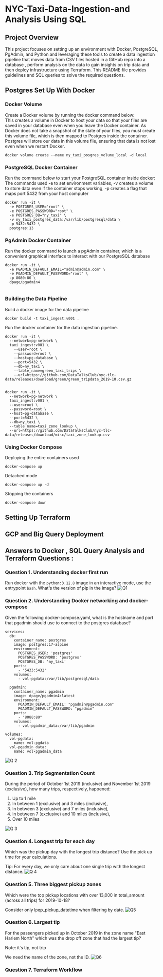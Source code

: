 # NYC-Taxi-Data-Ingestion-and Analysis Using SQL

## Project Overview 
This project focuses on setting up an environment with Docker, PostgreSQL, PgAdmin, and Python and leveraging these tools to create a data ingestion pipeline that moves data from CSV files hosted in a GitHub repo into a database , perform analysis on the data to gain insights on trip data and then deploy infrastructure using Terraform. 
This README file provides guidelines and SQL queries to solve the required questions.


## Postgres Set Up With Docker 
### Docker Volume
Create a Docker volume by running the docker command below:\
This creates a volume in Docker to host your data so that your files are saved in your database even when you leave the Docker container. As Docker does not take a snapshot of the state of your files, you must create this volume file, which is then mapped to Postgres inside the container. Postgres will store our data in this volume file, ensuring that data is not lost even when we restart Docker.
``` ubuntu
docker volume create --name ny_taxi_posgres_volume_local -d local
```

### PostgreSQL Docker Container
Run the command below to start your PostgreSQL container inside docker: \
The commands used -e to set environment variables, -v creates a volume to store data even if the container stops working, -p creates a flag that maps port 5432 from your host computer 

``` ubuntu
docker run -it \
  -e POSTGRES_USER="root" \
  -e POSTGRES_PASSWORD="root" \
  -e POSTGRES_DB="ny_taxi" \
  -v ny_taxi_postgres_data:/var/lib/postgresql/data \
  -p 5432:5432 \
  postgres:13
```

### PgAdmin Docker Container
Run the docker command to launch a pgAdmin container, which is a convenient graphical interface to interact with our  PostgreSQL database 

``` ubuntu
docker run -it \
  -e PGADMIN_DEFAULT_EMAIL="admin@admin.com" \
  -e PGADMIN_DEFAULT_PASSWORD="root" \
  -p 8080:80 \
  dpage/pgadmin4
 
```

### Building the Data Pipeline
Build a docker image for the data pipeline

``` ubuntu
docker build -t taxi_ingest:v001 .
```
Run the docker container for the data ingestion pipeline.

```ubuntu
docker run -it \
  --network=pg-network \
  taxi_ingest:v001 \
    --user=root \
    --password=root \
    --host=pg-database \
    --port=5432 \
    --db=ny_taxi \
    --table_name=green_taxi_trips \
    --url=https://github.com/DataTalksClub/nyc-tlc-data/releases/download/green/green_tripdata_2019-10.csv.gz
```

``` ubuntu

docker run -it \
  --network=pg-network \
  taxi_ingest:v001 \
  --user=root \
  --password=root \
  --host=pg-database \
  --port=5432 \
  --db=ny_taxi \
  --table_name=taxi_zone_lookup \
  --url=https://github.com/DataTalksClub/nyc-tlc-data/releases/download/misc/taxi_zone_lookup.csv

```

### Using Docker Compose

Deploying the entire containers used
```ubuntu
docker-compose up
```

Detached mode
```ubuntu
docker-compose up -d
```

Stopping the containers 
``` ubuntu
docker-compose down
```

## Setting Up Terraform

## GCP and Big Query Deployment

## Answers to Docker , SQL Query Analysis and Terraform Questions : 
### Question 1. Understanding docker first run
Run docker with the `python:3.12.8` image in an interactive mode, use the entrypoint `bash`.
What's the version of pip in the image?
![Q1](https://github.com/user-attachments/assets/aec9e63b-0d46-4573-ad0e-edb0292c9b5c)

### Question 2. Understanding Docker networking and docker-compose
Given the following docker-compose.yaml, what is the hostname and port that pgadmin should use to connect to the postgres database?
```docker
services:
  db:
    container_name: postgres
    image: postgres:17-alpine
    environment:
      POSTGRES_USER: 'postgres'
      POSTGRES_PASSWORD: 'postgres'
      POSTGRES_DB: 'ny_taxi'
    ports:
      - '5433:5432'
    volumes:
      - vol-pgdata:/var/lib/postgresql/data

  pgadmin:
    container_name: pgadmin
    image: dpage/pgadmin4:latest
    environment:
      PGADMIN_DEFAULT_EMAIL: "pgadmin@pgadmin.com"
      PGADMIN_DEFAULT_PASSWORD: "pgadmin"
    ports:
      - "8080:80"
    volumes:
      - vol-pgadmin_data:/var/lib/pgadmin  

volumes:
  vol-pgdata:
    name: vol-pgdata
  vol-pgadmin_data:
    name: vol-pgadmin_data
```
![Q 2](https://github.com/user-attachments/assets/d54922a3-c863-4d3c-9ce5-17cdd76d2474)


### Question 3. Trip Segmentation Count
During the period of October 1st 2019 (inclusive) and November 1st 2019 (exclusive), how many trips, respectively, happened:

1. Up to 1 mile
2. In between 1 (exclusive) and 3 miles (inclusive),
3. In between 3 (exclusive) and 7 miles (inclusive),
4. In between 7 (exclusive) and 10 miles (inclusive),
5. Over 10 miles


![Q 3](https://github.com/user-attachments/assets/1def7b82-dbda-4d2b-b365-65a2b135a7a4)


### Question 4. Longest trip for each day
Which was the pickup day with the longest trip distance? Use the pick up time for your calculations.

Tip: For every day, we only care about one single trip with the longest distance.
![Q 4](https://github.com/user-attachments/assets/e47268d0-1bde-4ebb-aa2a-684e0455edef)


### Question 5. Three biggest pickup zones
Which were the top pickup locations with over 13,000 in total_amount (across all trips) for 2019-10-18?

Consider only lpep_pickup_datetime when filtering by date.
![Q5](https://github.com/user-attachments/assets/577851b6-59d0-41a2-97cc-b8dffcbb5247)

### Question 6. Largest tip

For the passengers picked up in October 2019 in the zone name "East Harlem North" which was the drop off zone that had the largest tip?

Note: it's tip, not trip

We need the name of the zone, not the ID.
![Q6](https://github.com/user-attachments/assets/bc71ee39-33ec-4d38-9931-37259cfc29cc)


### Question 7. Terraform Workflow


